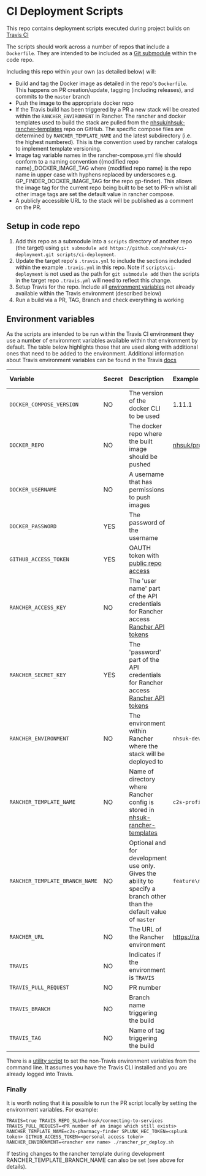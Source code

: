 # CI Deployment Scripts

This repo contains deployment scripts executed during project builds on [Travis CI](https://travis-ci.org)

The scripts should work across a number of repos that include a `Dockerfile`. They are intended to be included as a [Git submodule](https://git-scm.com/docs/git-submodule) within the code repo.

Including this repo within your own (as detailed below) will:
* Build and tag the Docker image as detailed in the repo's `Dockerfile`. This happens on PR creation/update, tagging (including releases), and commits to the `master` branch
* Push the image to the appropriate docker repo
* If the Travis build has been triggered by a PR a new stack will be created within the `RANCHER_ENVIRONMENT` in Rancher. The rancher and docker templates used to build the stack are pulled from the [nhsuk/nhsuk-rancher-templates](https://github.com/nhsuk/nhsuk-rancher-templates) repo on GitHub. The specific compose files are determined by `RANCHER_TEMPLATE_NAME` and the latest subdirectory (i.e. the highest numbered). This is the convention used by rancher catalogs to implement template versioning.
* Image tag variable names in the rancher-compose.yml file should conform to a naming convention ({modified repo name}_DOCKER_IMAGE_TAG where {modified repo name} is the repo name in upper case with hyphens replaced by underscores e.g. GP_FINDER_DOCKER_IMAGE_TAG for the repo gp-finder). This allows the image tag for the current repo being built to be set to PR-_n_ whilst all other image tags are set the default value in rancher compose.
* A publicly accessible URL to the stack will be published as a comment on the PR.

## Setup in code repo

1. Add this repo as a submodule into a `scripts` directory of another repo (the target) using `git submodule add https://github.com/nhsuk/ci-deployment.git scripts/ci-deployment`.
1. Update the target repo's `.travis.yml` to include the sections included within the example `.travis.yml` in this repo. Note if `scripts\ci-deployment` is not used as the path for `git submodule add` then the scripts in the target repo `.travis.yml` will need to reflect this change.
1. Setup Travis for the repo. Include all [environment variables](https://docs.travis-ci.com/user/environment-variables/#Defining-Variables-in-Repository-Settings) not already available within the Travis environment (described below)
1. Run a build via a PR, TAG, Branch and check everything is working

## Environment variables

As the scripts are intended to be run within the Travis CI environment they use a number of environment variables available within that environment by default. The table below highlights those that are used along with additional ones that need to be added to the environment. Additional information about Travis environment variables can be found in the Travis [docs](https://docs.travis-ci.com/user/environment-variables/#Default-Environment-Variables)

| Variable               | Secret | Description| Example | Add to Travis? |
|:---|:---|:---|:---|:---|
| `DOCKER_COMPOSE_VERSION` | NO | The  version of the docker CLI to be used | 1.11.1 | YES |
| `DOCKER_REPO` | NO | The docker repo where the built image should be pushed | [nhsuk/profiles](https://hub.docker.com/r/nhsuk/profiles/) | YES |
| `DOCKER_USERNAME` | NO | A username that has permissions to push images | | YES |
| `DOCKER_PASSWORD` | YES | The password of the username | | YES |
| `GITHUB_ACCESS_TOKEN` | YES | OAUTH token with [public repo access](https://developer.github.com/v3/oauth/#scopes) | | YES |
| `RANCHER_ACCESS_KEY` | NO | The 'user name' part of the API credentials for Rancher access [Rancher API tokens](https://docs.rancher.com/rancher/v1.1/en/api/v1/api-keys/) | | YES |
| `RANCHER_SECRET_KEY` | YES | The 'password' part of the API credentials for Rancher access [Rancher API tokens](https://docs.rancher.com/rancher/v1.1/en/api/v1/api-keys/) | | YES |
| `RANCHER_ENVIRONMENT` | NO | The environment within Rancher where the stack will be deployed to | `nhsuk-dev` | YES |
| `RANCHER_TEMPLATE_NAME`| NO | Name of directory where Rancher config is stored in [nhsuk-rancher-templates](https://github.com/nhsuk/nhsuk-rancher-templates) | `c2s-profiles` | YES |
| `RANCHER_TEMPLATE_BRANCH_NAME`| NO | Optional and for development use only. Gives the ability to specify a branch other than the default value of `master` | `feature\new-template` | OPTIONAL |
| `RANCHER_URL` | NO | The URL of the Rancher environment | https://rancher.nhschoices.net | YES |
| `TRAVIS` | NO | Indicates if the environment is `TRAVIS` | | NO |
| `TRAVIS_PULL_REQUEST` | NO | PR number | | NO |
| `TRAVIS_BRANCH` | NO | Branch name triggering the build | | NO |
| `TRAVIS_TAG` | NO | Name of tag triggering the build | | NO |

There is a [utility script](./configure-travis-env.sh) to set the non-Travis environment variables from the command line.
It assumes you have the Travis CLI installed and you are already logged into Travis.

### Finally

It is worth noting that it is possible to run the PR script locally by setting the environment variables. For example:

 `TRAVIS=true TRAVIS_REPO_SLUG=nhsuk/connecting-to-services TRAVIS_PULL_REQUEST=<PR number of an image which still exists>  RANCHER_TEMPLATE_NAME=c2s-pharmacy-finder SPLUNK_HEC_TOKEN=<splunk token> GITHUB_ACCESS_TOKEN=<personal access token> RANCHER_ENVIRONMENT=<rancher env name> ./rancher_pr_deploy.sh`

 If testing changes to the rancher template during development  RANCHER_TEMPLATE_BRANCH_NAME can also be set (see above for details).
